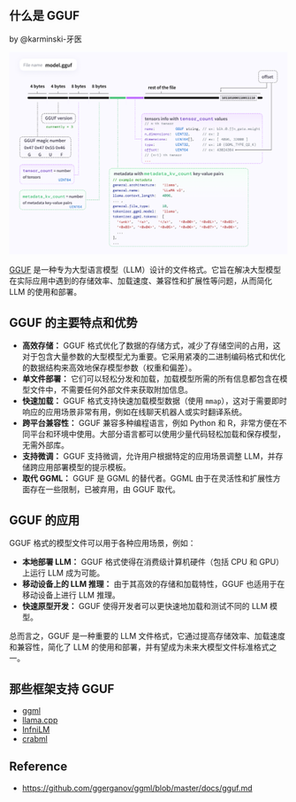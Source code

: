 什么是 GGUF 
-----------

by @karminski-牙医

![gguf-file-structure](assets/images/gguf-file-structure.png)

[GGUF](https://github.com/ggerganov/ggml/blob/master/docs/gguf.md) 是一种专为大型语言模型（LLM）设计的文件格式。它旨在解决大型模型在实际应用中遇到的存储效率、加载速度、兼容性和扩展性等问题，从而简化 LLM 的使用和部署。

## GGUF 的主要特点和优势

*   **高效存储：** GGUF 格式优化了数据的存储方式，减少了存储空间的占用，这对于包含大量参数的大型模型尤为重要。它采用紧凑的二进制编码格式和优化的数据结构来高效地保存模型参数（权重和偏差）。
*   **单文件部署：** 它们可以轻松分发和加载，加载模型所需的所有信息都包含在模型文件中，不需要任何外部文件来获取附加信息。
*   **快速加载：** GGUF 格式支持快速加载模型数据（使用 ```mmap```），这对于需要即时响应的应用场景非常有用，例如在线聊天机器人或实时翻译系统。
*   **跨平台兼容性：** GGUF 兼容多种编程语言，例如 Python 和 R，非常方便在不同平台和环境中使用。大部分语言都可以使用少量代码轻松加载和保存模型，无需外部库。
*   **支持微调：** GGUF 支持微调，允许用户根据特定的应用场景调整 LLM，并存储跨应用部署模型的提示模板。
*   **取代 GGML：** GGUF 是 GGML 的替代者。GGML 由于在灵活性和扩展性方面存在一些限制，已被弃用，由 GGUF 取代。

## GGUF 的应用

GGUF 格式的模型文件可以用于各种应用场景，例如：

*   **本地部署 LLM：** GGUF 格式使得在消费级计算机硬件（包括 CPU 和 GPU）上运行 LLM 成为可能。
*   **移动设备上的 LLM 推理：** 由于其高效的存储和加载特性，GGUF 也适用于在移动设备上进行 LLM 推理。
*   **快速原型开发：** GGUF 使得开发者可以更快速地加载和测试不同的 LLM 模型。

总而言之，GGUF 是一种重要的 LLM 文件格式，它通过提高存储效率、加载速度和兼容性，简化了 LLM 的使用和部署，并有望成为未来大模型文件标准格式之一。

## 那些框架支持 GGUF

- [ggml](https://github.com/ggerganov/ggml)
- [llama.cpp](https://github.com/ggerganov/llama.cpp)
- [InfniLM](https://github.com/InfiniTensor/InfiniLM)
- [crabml](https://github.com/crabml/crabml)

## Reference

- https://github.com/ggerganov/ggml/blob/master/docs/gguf.md
